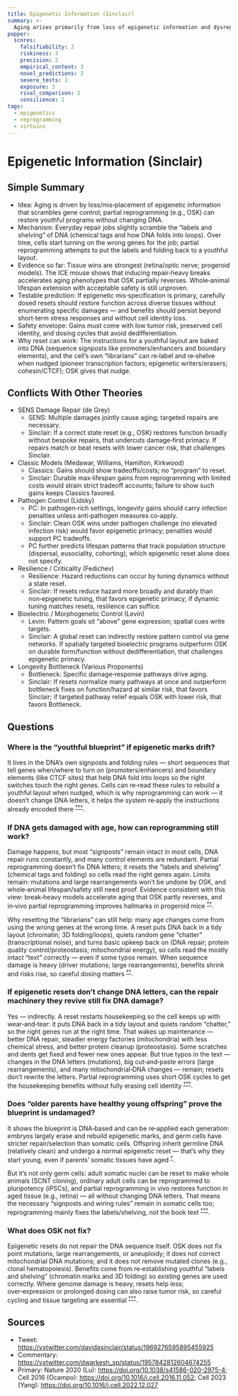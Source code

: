 ```yaml
---
title: Epigenetic Information (Sinclair)
summary: >-
  Aging arises primarily from loss of epigenetic information and dysregulated gene expression; partial reprogramming can reset epigenetic state and restore function.
popper:
  scores:
    falsifiability: 3
    riskiness: 3
    precision: 2
    empirical_content: 3
    novel_predictions: 2
    severe_tests: 1
    exposure: 3
    rival_comparison: 2
    consilience: 2
tags:
  - epigenetics
  - reprogramming
  - sirtuins
---
```


# Epigenetic Information (Sinclair)

## Simple Summary

- Idea: Aging is driven by loss/mis‑placement of epigenetic information that scrambles gene control; partial reprogramming (e.g., OSK) can restore youthful programs without changing DNA.
- Mechanism: Everyday repair jobs slightly scramble the “labels and shelving” of DNA (chemical tags and how DNA folds into loops). Over time, cells start turning on the wrong genes for the job; partial reprogramming attempts to put the labels and folding back to a youthful layout.
- Evidence so far: Tissue wins are strongest (retina/optic nerve; progeroid models). The ICE mouse shows that inducing repair‑heavy breaks accelerates aging phenotypes that OSK partially reverses. Whole‑animal lifespan extension with acceptable safety is still unproven.
- Testable prediction: If epigenetic mis‑specification is primary, carefully dosed resets should restore function across diverse tissues without enumerating specific damages — and benefits should persist beyond short‑term stress responses and without cell identity loss.
- Safety envelope: Gains must come with low tumor risk, preserved cell identity, and dosing cycles that avoid dedifferentiation.
- Why reset can work: The instructions for a youthful layout are baked into DNA (sequence signposts like promoters/enhancers and boundary elements), and the cell’s own “librarians” can re‑label and re‑shelve when nudged (pioneer transcription factors; epigenetic writers/erasers; cohesin/CTCF); OSK gives that nudge.

## Conflicts With Other Theories

<ul>
  <li>SENS Damage Repair (de Grey)
    <ul>
      <li>SENS: Multiple damages jointly cause aging; targeted repairs are necessary.</li>
      <li>Sinclair: If a correct state reset (e.g., OSK) restores function broadly without bespoke repairs, that undercuts damage‑first primacy. If repairs match or beat resets with lower cancer risk, that challenges Sinclair.</li>
    </ul>
  </li>
  <li>Classic Models (Medawar, Williams, Hamilton, Kirkwood)
    <ul>
      <li>Classics: Gains should show tradeoffs/costs; no “program” to reset.</li>
      <li>Sinclair: Durable max‑lifespan gains from reprogramming with limited costs would strain strict tradeoff accounts; failure to show such gains keeps Classics favored.</li>
    </ul>
  </li>
  <li>Pathogen Control (Lidsky)
    <ul>
      <li>PC: In pathogen‑rich settings, longevity gains should carry infection penalties unless anti‑pathogen measures co‑apply.</li>
      <li>Sinclair: Clean OSK wins under pathogen challenge (no elevated infection risk) would favor epigenetic primacy; penalties would support PC tradeoffs.</li>
      <li>PC further predicts lifespan patterns that track population structure (dispersal, eusociality, cohorting), which epigenetic reset alone does not specify.</li>
    </ul>
  </li>
  <li>Resilience / Criticality (Fedichev)
    <ul>
      <li>Resilience: Hazard reductions can occur by tuning dynamics without a state reset.</li>
      <li>Sinclair: If resets reduce hazard more broadly and durably than non‑epigenetic tuning, that favors epigenetic primacy; if dynamic tuning matches resets, resilience can suffice.</li>
    </ul>
  </li>
  <li>Bioelectric / Morphogenetic Control (Levin)
    <ul>
      <li>Levin: Pattern goals sit “above” gene expression; spatial cues write targets.</li>
      <li>Sinclair: A global reset can indirectly restore pattern control via gene networks. If spatially targeted bioelectric programs outperform OSK on durable form/function without dedifferentiation, that challenges epigenetic primacy.</li>
    </ul>
  </li>
  <li>Longevity Bottleneck (Various Proponents)
    <ul>
      <li>Bottleneck: Specific damage‑response pathways drive aging.</li>
      <li>Sinclair: If resets normalize many pathways at once and outperform bottleneck fixes on function/hazard at similar risk, that favors Sinclair; if targeted pathway relief equals OSK with lower risk, that favors Bottleneck.</li>
    </ul>
  </li>
</ul>

## Questions

### Where is the “youthful blueprint” if epigenetic marks drift?

It lives in the DNA’s own signposts and folding rules — short sequences that tell genes when/where to turn on (promoters/enhancers) and boundary elements (like CTCF sites) that help DNA fold into loops so the right switches touch the right genes. Cells can re‑read these rules to rebuild a youthful layout when nudged, which is why reprogramming can work — it doesn’t change DNA letters, it helps the system re‑apply the instructions already encoded there <sup><a class="ref-pop" href="https://doi.org/10.1016/j.cell.2014.11.021" data-ref-url="https://doi.org/10.1016/j.cell.2014.11.021" data-ref-summary="Cell (2014): kilobase-resolution 3D genome map; principles of chromatin looping and TADs.">†</a></sup><sup><a class="ref-pop" href="https://doi.org/10.1016/j.cell.2006.07.024" data-ref-url="https://doi.org/10.1016/j.cell.2006.07.024" data-ref-summary="Cell (2006): adult cells reprogrammed to pluripotency with defined factors (iPSC).">†</a></sup><sup><a class="ref-pop" href="https://doi.org/10.1038/s41586-020-2975-4" data-ref-url="https://doi.org/10.1038/s41586-020-2975-4" data-ref-summary="Nature (2020): OSK reverses aging features and restores vision in mouse retina.">†</a></sup>.

### If DNA gets damaged with age, how can reprogramming still work?

Damage happens, but most “signposts” remain intact in most cells, DNA repair runs constantly, and many control elements are redundant. Partial reprogramming doesn’t fix DNA letters; it resets the “labels and shelving” (chemical tags and folding) so cells read the right genes again. Limits remain: mutations and large rearrangements won’t be undone by OSK, and whole‑animal lifespan/safety still need proof. Evidence consistent with this view: break‑heavy models accelerate aging that OSK partly reverses, and in‑vivo partial reprogramming improves hallmarks in progeroid mice <sup><a class="ref-pop" href="https://doi.org/10.1016/j.cell.2022.12.027" data-ref-url="https://doi.org/10.1016/j.cell.2022.12.027" data-ref-summary="Cell (2023): loss of epigenetic information as a cause of mammalian aging (ICE model).">†</a></sup><sup><a class="ref-pop" href="https://doi.org/10.1016/j.cell.2016.11.052" data-ref-url="https://doi.org/10.1016/j.cell.2016.11.052" data-ref-summary="Cell (2016): in‑vivo partial reprogramming improves aging hallmarks in progeroid mice.">†</a></sup>.

Why resetting the “librarians” can still help: many age changes come from using the wrong genes at the wrong time. A reset puts DNA back in a tidy layout (chromatin; 3D folding/loops), quiets random gene “chatter” (transcriptional noise), and turns basic upkeep back on (DNA repair; protein quality control/proteostasis; mitochondrial energy), so cells read the mostly intact “text” correctly — even if some typos remain. When sequence damage is heavy (driver mutations; large rearrangements), benefits shrink and risks rise, so careful dosing matters <sup><a class="ref-pop" href="https://doi.org/10.1038/s41586-020-2975-4" data-ref-url="https://doi.org/10.1038/s41586-020-2975-4" data-ref-summary="Nature (2020): OSK reverses aging features and restores vision in mouse retina; functional rescue without editing DNA.">†</a></sup><sup><a class="ref-pop" href="https://doi.org/10.1016/j.cell.2016.11.052" data-ref-url="https://doi.org/10.1016/j.cell.2016.11.052" data-ref-summary="Cell (2016): continuous expression risks; cyclic partial reprogramming mitigates and improves hallmarks in progeroid mice.">†</a></sup>.

### If epigenetic resets don’t change DNA letters, can the repair machinery they revive still fix DNA damage?

Yes — indirectly. A reset restarts housekeeping so the cell keeps up with wear‑and‑tear: it puts DNA back in a tidy layout and quiets random “chatter,” so the right genes run at the right time. That wakes up maintenance — better DNA repair, steadier energy factories (mitochondria) with less chemical stress, and better protein cleanup (proteostasis). Some scratches and dents get fixed and fewer new ones appear. But true typos in the text — changes in the DNA letters (mutations), big cut‑and‑paste errors (large rearrangements), and many mitochondrial‑DNA changes — remain; resets don’t rewrite the letters. Partial reprogramming uses short OSK cycles to get the housekeeping benefits without fully erasing cell identity <sup><a class="ref-pop" href="https://doi.org/10.1016/j.cell.2016.11.052" data-ref-url="https://doi.org/10.1016/j.cell.2016.11.052" data-ref-summary="Cell (2016): cyclic partial reprogramming improves hallmarks; continuous expression raises tumor risk.">†</a></sup><sup><a class="ref-pop" href="https://doi.org/10.1038/s41586-020-2975-4" data-ref-url="https://doi.org/10.1038/s41586-020-2975-4" data-ref-summary="Nature (2020): OSK restores retinal function and reverses epigenetic age without genome editing.">†</a></sup><sup><a class="ref-pop" href="https://doi.org/10.1016/j.cell.2022.12.027" data-ref-url="https://doi.org/10.1016/j.cell.2022.12.027" data-ref-summary="Cell (2023): ICE model—break-driven epigenetic drift reversed by OSK; sequence lesions remain.">†</a></sup>.

### Does “older parents have healthy young offspring” prove the blueprint is undamaged?

It shows the blueprint is DNA‑based and can be re‑applied each generation: embryos largely erase and rebuild epigenetic marks, and germ cells have stricter repair/selection than somatic cells. Offspring inherit germline DNA (relatively clean) and undergo a normal epigenetic reset — that’s why they start young, even if parents’ somatic tissues have aged <sup><a class="ref-pop" href="https://doi.org/10.1371/journal.pgen.1002514" data-ref-url="https://doi.org/10.1371/journal.pgen.1002514" data-ref-summary="PLoS Genet (2012): epigenetic reprogramming/erasure in the mammalian life cycle.">†</a></sup>.

But it’s not only germ cells: adult somatic nuclei can be reset to make whole animals (SCNT cloning), ordinary adult cells can be reprogrammed to pluripotency (iPSCs), and partial reprogramming in vivo restores function in aged tissue (e.g., retina) — all without changing DNA letters. That means the necessary “signposts and wiring rules” remain in somatic cells too; reprogramming mainly fixes the labels/shelving, not the book text <sup><a class="ref-pop" href="https://doi.org/10.1038/385810a0" data-ref-url="https://doi.org/10.1038/385810a0" data-ref-summary="Nature (1997): somatic cell nuclear transfer (Dolly) — viable offspring from adult somatic nucleus.">†</a></sup><sup><a class="ref-pop" href="https://doi.org/10.1016/j.cell.2006.07.024" data-ref-url="https://doi.org/10.1016/j.cell.2006.07.024" data-ref-summary="Cell (2006): adult somatic cells reprogrammed to pluripotency (iPSCs) with defined factors.">†</a></sup><sup><a class="ref-pop" href="https://doi.org/10.1038/s41586-020-2975-4" data-ref-url="https://doi.org/10.1038/s41586-020-2975-4" data-ref-summary="Nature (2020): OSK partial reprogramming restores vision and reverses epigenetic age in mouse retina.">†</a></sup>.

### What does OSK not fix?

Epigenetic resets do not repair the DNA sequence itself. OSK does not fix point mutations, large rearrangements, or aneuploidy; it does not correct mitochondrial DNA mutations; and it does not remove mutated clones (e.g., clonal hematopoiesis). Benefits come from re‑establishing youthful “labels and shelving” (chromatin marks and 3D folding) so existing genes are used correctly. Where genome damage is heavy, resets help less; over‑expression or prolonged dosing can also raise tumor risk, so careful cycling and tissue targeting are essential <sup><a class="ref-pop" href="https://doi.org/10.1016/j.cell.2016.11.052" data-ref-url="https://doi.org/10.1016/j.cell.2016.11.052" data-ref-summary="Cell (2016): in‑vivo partial reprogramming improves hallmarks in progeroid mice; continuous expression causes teratomas; cyclic dosing mitigates risk.">†</a></sup><sup><a class="ref-pop" href="https://doi.org/10.1038/s41586-020-2975-4" data-ref-url="https://doi.org/10.1038/s41586-020-2975-4" data-ref-summary="Nature (2020): retina OSK reverses aging features without genome editing; demonstrates functional rescue via epigenetic reset.">†</a></sup><sup><a class="ref-pop" href="https://doi.org/10.1016/j.cell.2022.12.027" data-ref-url="https://doi.org/10.1016/j.cell.2022.12.027" data-ref-summary="Cell (2023): break‑induced epigenetic drift model (ICE) reversed by OSK; sequence lesions remain.">†</a></sup>.

## Sources

- Tweet: https://vxtwitter.com/davidasinclair/status/1969276595895455925
- Commentary: https://vxtwitter.com/dwarkesh_sp/status/1957842812604674255
- Primary: Nature 2020 (Lu): https://doi.org/10.1038/s41586-020-2975-4; Cell 2016 (Ocampo): https://doi.org/10.1016/j.cell.2016.11.052; Cell 2023 (Yang): https://doi.org/10.1016/j.cell.2022.12.027
